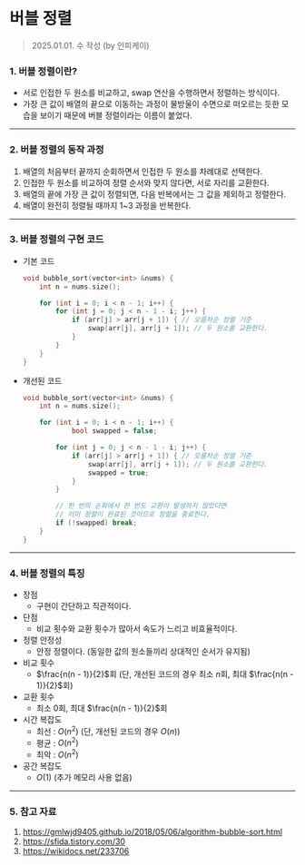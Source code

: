 # 버블 정렬

> 2025.01.01. 수 작성 (by 인피케이)

### 1. 버블 정렬이란?

- 서로 인접한 두 원소를 비교하고, swap 연산을 수행하면서 정렬하는 방식이다.
- 가장 큰 값이 배열의 끝으로 이동하는 과정이 물방울이 수면으로 떠오르는 듯한 모습을 보이기 때문에 버블 정렬이라는 이름이 붙었다.

---

### 2. 버블 정렬의 동작 과정

1. 배열의 처음부터 끝까지 순회하면서 인접한 두 원소를 차례대로 선택한다.
2. 인접한 두 원소를 비교하여 정렬 순서와 맞지 않다면, 서로 자리를 교환한다.
3. 배열의 끝에 가장 큰 값이 정렬되면, 다음 반복에서는 그 값을 제외하고 정렬한다.
4. 배열이 완전히 정렬될 때까지 1~3 과정을 반복한다.

---

### 3. 버블 정렬의 구현 코드

- 기본 코드

    ```cpp
    void bubble_sort(vector<int> &nums) {
        int n = nums.size();
    
        for (int i = 0; i < n - 1; i++) {
            for (int j = 0; j < n - 1 - i; j++) {
                if (arr[j] > arr[j + 1]) { // 오름차순 정렬 기준
                    swap(arr[j], arr[j + 1]); // 두 원소를 교환한다.
                }
            }
        }
    }
    ```

- 개선된 코드

    ```cpp
    void bubble_sort(vector<int> &nums) {
        int n = nums.size();
    
        for (int i = 0; i < n - 1; i++) {
    		    bool swapped = false;
    
            for (int j = 0; j < n - 1 - i; j++) {
                if (arr[j] > arr[j + 1]) { // 오름차순 정렬 기준
                    swap(arr[j], arr[j + 1]); // 두 원소를 교환한다.
                    swapped = true;
                }
            }
    
            // 한 번의 순회에서 한 번도 교환이 발생하지 않았다면
            // 이미 정렬이 완료된 것이므로 정렬을 종료한다.
            if (!swapped) break;
        }
    }
    ```

---

### 4. 버블 정렬의 특징

- 장점
    - 구현이 간단하고 직관적이다.
- 단점
    - 비교 횟수와 교환 횟수가 많아서 속도가 느리고 비효율적이다.
- 정렬 안정성
    - 안정 정렬이다. (동일한 값의 원소들끼리 상대적인 순서가 유지됨)
- 비교 횟수
    - $\frac{n(n - 1)}{2}$회 (단, 개선된 코드의 경우 최소 $n$회, 최대 $\frac{n(n - 1)}{2}$회)
- 교환 횟수
    - 최소 $0$회, 최대 $\frac{n(n - 1)}{2}$회
- 시간 복잡도
    - 최선 : $O(n^2)$ (단, 개선된 코드의 경우 $O(n)$)
    - 평균 : $O(n^2)$
    - 최악 : $O(n^2)$
- 공간 복잡도
    - $O(1)$ (추가 메모리 사용 없음)

---

### 5. 참고 자료

1. https://gmlwjd9405.github.io/2018/05/06/algorithm-bubble-sort.html 
2. https://sfida.tistory.com/30 
3. https://wikidocs.net/233706
